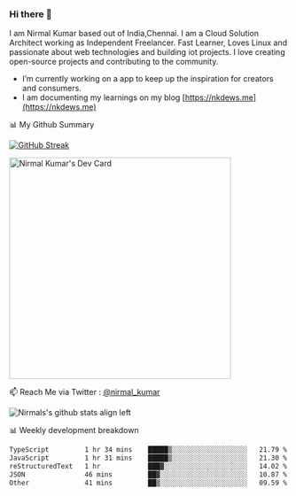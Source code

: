 ### Hi there 👋

 I am Nirmal Kumar based out of India,Chennai. I am a Cloud Solution Architect working as Independent Freelancer. Fast Learner, Loves Linux and passionate about web technologies and building iot projects. I love creating open-source projects and contributing to the community.

- I’m currently working on a app to keep up the inspiration for creators and consumers.
- I am documenting my learnings on my blog [https://nkdews.me](https://nkdews.me)


📊 My Github Summary

[![GitHub Streak](https://github-readme-streak-stats.herokuapp.com?user=nk-gears&theme=dark&hide_border=true&date_format=M%20j%5B%2C%20Y%5D)](https://git.io/streak-stats)

<a href="https://app.daily.dev/nirmal_kumar"><img src="https://api.daily.dev/devcards/a16cfcf02d384b16b41de71ce4d1d811.png?r=8ve" width="400" alt="Nirmal Kumar's Dev Card"/></a>

📫 Reach Me via  Twitter : [@nirmal_kumar](https://twitter.com/nirmal_kumar)

![Nirmals's github stats align left](https://github-readme-stats.vercel.app/api?username=nk-gears&show_icons=true)


📊 Weekly development breakdown

<!--START_SECTION:waka-->

```txt
TypeScript         1 hr 34 mins    █████▒░░░░░░░░░░░░░░░░░░░   21.79 %
JavaScript         1 hr 31 mins    █████▒░░░░░░░░░░░░░░░░░░░   21.30 %
reStructuredText   1 hr            ███▓░░░░░░░░░░░░░░░░░░░░░   14.02 %
JSON               46 mins         ██▓░░░░░░░░░░░░░░░░░░░░░░   10.87 %
Other              41 mins         ██▒░░░░░░░░░░░░░░░░░░░░░░   09.59 %
```

<!--END_SECTION:waka-->


